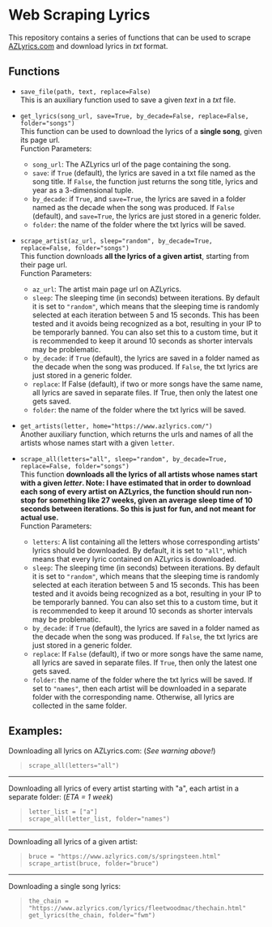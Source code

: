 # Web Scraping Lyrics

This repository contains a series of functions that can be used to scrape [AZLyrics.com](https://www.azlyrics.com) and download lyrics in *txt* format.  

## Functions

- `save_file(path, text, replace=False)`  
This is an auxiliary function used to save a given *text* in a *txt* file.
  
- `get_lyrics(song_url, save=True, by_decade=False, replace=False, folder="songs")`  
This function can be used to download the lyrics of a **single song**, given its page url.  
Function Parameters:
    - `song_url`: The AZLyrics url of the page containing the song.
    - `save`: if `True` (default), the lyrics are saved in a txt file named as the song title. If `False`, the function just returns the song title, lyrics and year as a 3-dimensional tuple.
    - `by_decade`: if `True`, and `save=True`, the lyrics are saved in a folder named as the decade when the song was produced. If `False` (default), and `save=True`, the lyrics are just stored in a generic folder.
    - `folder`: the name of the folder where the txt lyrics will be saved.
  
- `scrape_artist(az_url, sleep="random", by_decade=True, replace=False, folder="songs")`  
This function downloads **all the lyrics of a given artist**, starting from their page url.  
Function Parameters:
    - `az_url`: The artist main page url on AZLyrics.
    - `sleep`: The sleeping time (in seconds) between iterations. By default it is set to `"random"`, which means that the sleeping time is randomly selected at each iteration between 5 and 15 seconds. This has been tested and it avoids being recognized as a bot, resulting in your IP to be temporarly banned. You can also set this to a custom time, but it is recommended to keep it around 10 seconds as shorter intervals may be problematic.
    - `by_decade`: if `True` (default), the lyrics are saved in a folder named as the decade when the song was produced. If `False`, the txt lyrics are just stored in a generic folder.
    - `replace`: If False (default), if two or more songs have the same name, all lyrics are saved in separate files. If True, then only the latest one gets saved.
    - `folder`: the name of the folder where the txt lyrics will be saved.
  
- `get_artists(letter, home="https://www.azlyrics.com/")`  
Another auxiliary function, which returns the urls and names of all the artists whose names start with a given `letter`.
  
- `scrape_all(letters="all", sleep="random", by_decade=True, replace=False, folder="songs")`  
This function **downloads all the lyrics of all artists whose names start with a given *letter*. Note: I have estimated that in order to download each song of every artist on AZLyrics, the function should run non-stop for something like 27 weeks, given an average sleep time of 10 seconds between iterations. So this is just for fun, and not meant for actual use.**  
Function Parameters:
    - `letters`: A list containing all the letters whose corresponding artists' lyrics should be downloaded. By default, it is set to `"all"`, which means that every lyric contained on AZLyrics is downloaded.
    - `sleep`: The sleeping time (in seconds) between iterations. By default it is set to `"random"`, which means that the sleeping time is randomly selected at each iteration between 5 and 15 seconds. This has been tested and it avoids being recognized as a bot, resulting in your IP to be temporarly banned. You can also set this to a custom time, but it is recommended to keep it around 10 seconds as shorter intervals may be problematic.
    - `by_decade`: if `True` (default), the lyrics are saved in a folder named as the decade when the song was produced. If `False`, the txt lyrics are just stored in a generic folder.
    - `replace`: If `False` (default), if two or more songs have the same name, all lyrics are saved in separate files. If `True`, then only the latest one gets saved.
    - `folder`: the name of the folder where the txt lyrics will be saved. If set to `"names"`, then each artist will be downloaded in a separate folder with the corresponding name. Otherwise, all lyrics are collected in the same folder.
  
## Examples:

Downloading all lyrics on AZLyrics.com: (*See warning above!*)  
> `scrape_all(letters="all")`

***
  
Downloading all lyrics of every artist starting with "a", each artist in a separate folder: (*ETA = 1 week*)
> `letter_list = ["a"]`  
> `scrape_all(letter_list, folder="names")`  
  
***
  
Downloading all lyrics of a given artist:
> `bruce = "https://www.azlyrics.com/s/springsteen.html"`  
> `scrape_artist(bruce, folder="bruce")`
  
***
  
Downloading a single song lyrics:
> `the_chain = "https://www.azlyrics.com/lyrics/fleetwoodmac/thechain.html"`  
> `get_lyrics(the_chain, folder="fwm")`
